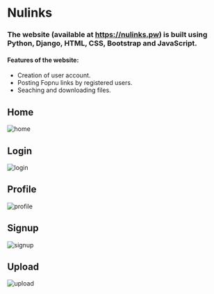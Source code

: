 # Nulinks
### The website (available at https://nulinks.pw) is built using Python, Django, HTML, CSS, Bootstrap and JavaScript.
#### Features of the website:
- Creation of user account.
- Posting Fopnu links by registered users.
- Seaching and downloading files.

## Home

![home](https://user-images.githubusercontent.com/17667263/44279512-4fe0c400-a26f-11e8-9014-b0a7bf1f6ec7.png)

## Login
![login](https://user-images.githubusercontent.com/17667263/44279516-54a57800-a26f-11e8-8028-26e86c10acff.png)

## Profile
![profile](https://user-images.githubusercontent.com/17667263/44279518-566f3b80-a26f-11e8-9ed4-0006ffb52fb5.png)

## Signup
![signup](https://user-images.githubusercontent.com/17667263/44279521-57a06880-a26f-11e8-8120-3a7b2d385eed.png)

## Upload
![upload](https://user-images.githubusercontent.com/17667263/44279523-596a2c00-a26f-11e8-8405-cb60528ea8ba.png)
